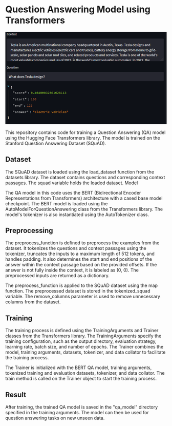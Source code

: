 # Question Answering Model using Transformers

![alt text](qa.png)

This repository contains code for training a Question Answering (QA) model using the Hugging Face Transformers library. The model is trained on the Stanford Question Answering Dataset (SQuAD).

## Dataset

The SQuAD dataset is loaded using the load_dataset function from the datasets library. The dataset contains questions and corresponding context passages. The squad variable holds the loaded dataset.
Model

The QA model in this code uses the BERT (Bidirectional Encoder Representations from Transformers) architecture with a cased base model checkpoint. The BERT model is loaded using the AutoModelForQuestionAnswering class from the Transformers library. The model's tokenizer is also instantiated using the AutoTokenizer class.

## Preprocessing

The preprocess_function is defined to preprocess the examples from the dataset. It tokenizes the questions and context passages using the tokenizer, truncates the inputs to a maximum length of 512 tokens, and handles padding. It also determines the start and end positions of the answer within the context passage based on the provided offsets. If the answer is not fully inside the context, it is labeled as (0, 0). The preprocessed inputs are returned as a dictionary.

The preprocess_function is applied to the SQuAD dataset using the map function. The preprocessed dataset is stored in the tokenized_squad variable. The remove_columns parameter is used to remove unnecessary columns from the dataset.

## Training

The training process is defined using the TrainingArguments and Trainer classes from the Transformers library. The TrainingArguments specify the training configuration, such as the output directory, evaluation strategy, learning rate, batch size, and number of epochs. The Trainer combines the model, training arguments, datasets, tokenizer, and data collator to facilitate the training process.

The Trainer is initialized with the BERT QA model, training arguments, tokenized training and evaluation datasets, tokenizer, and data collator. The train method is called on the Trainer object to start the training process.

## Result

After training, the trained QA model is saved in the "qa_model" directory specified in the training arguments. The model can then be used for question answering tasks on new unseen data.
